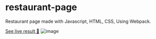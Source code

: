 # restaurant-page

Restaurant page made with Javascript, HTML, CSS, Using Webpack.

[See live result 🤖](https://pvdevs.github.io/restaurant-page/)
![image](https://github.com/pvdevs/restaurant-page/assets/128150302/9bc6b217-596e-4f01-a96f-8cb86af631c1)
